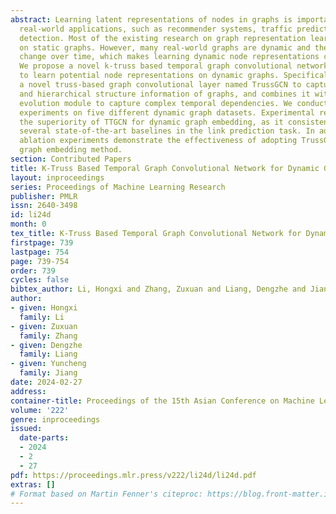 ```yaml
---
abstract: Learning latent representations of nodes in graphs is important for many
  real-world applications, such as recommender systems, traffic prediction and fraud
  detection. Most of the existing research on graph representation learning has focused
  on static graphs. However, many real-world graphs are dynamic and their structures
  change over time, which makes learning dynamic node representations challenging.
  We propose a novel k-truss based temporal graph convolutional network named TTGCN
  to learn potential node representations on dynamic graphs. Specifically, TTGCN utilizes
  a novel truss-based graph convolutional layer named TrussGCN to capture the topology
  and hierarchical structure information of graphs, and combines it with a temporal
  evolution module to capture complex temporal dependencies. We conduct link prediction
  experiments on five different dynamic graph datasets. Experimental results demonstrate
  the superiority of TTGCN for dynamic graph embedding, as it consistently outperforms
  several state-of-the-art baselines in the link prediction task. In addition, our
  ablation experiments demonstrate the effectiveness of adopting TrussGCN in a dynamic
  graph embedding method.
section: Contributed Papers
title: K-Truss Based Temporal Graph Convolutional Network for Dynamic Graphs
layout: inproceedings
series: Proceedings of Machine Learning Research
publisher: PMLR
issn: 2640-3498
id: li24d
month: 0
tex_title: K-Truss Based Temporal Graph Convolutional Network for Dynamic Graphs
firstpage: 739
lastpage: 754
page: 739-754
order: 739
cycles: false
bibtex_author: Li, Hongxi and Zhang, Zuxuan and Liang, Dengzhe and Jiang, Yuncheng
author:
- given: Hongxi
  family: Li
- given: Zuxuan
  family: Zhang
- given: Dengzhe
  family: Liang
- given: Yuncheng
  family: Jiang
date: 2024-02-27
address:
container-title: Proceedings of the 15th Asian Conference on Machine Learning
volume: '222'
genre: inproceedings
issued:
  date-parts:
  - 2024
  - 2
  - 27
pdf: https://proceedings.mlr.press/v222/li24d/li24d.pdf
extras: []
# Format based on Martin Fenner's citeproc: https://blog.front-matter.io/posts/citeproc-yaml-for-bibliographies/
---
```

